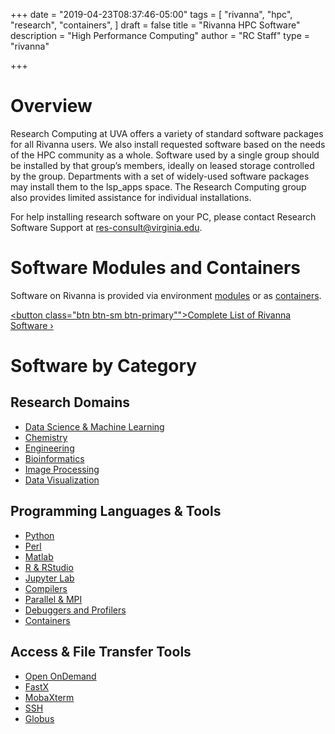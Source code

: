 +++
date = "2019-04-23T08:37:46-05:00"
tags = [
  "rivanna",
  "hpc",
  "research",
  "containers",
]
draft = false
title = "Rivanna HPC Software"
description = "High Performance Computing"
author = "RC Staff"
type = "rivanna"

+++

# Overview

Research Computing at UVA offers a variety of standard software packages for all Rivanna users. We also install requested software based on the needs of the HPC community as a whole. Software used by a single group should be installed by that group’s members, ideally on leased storage controlled by the group. Departments with a set of widely-used software packages may install them to the lsp_apps space. The Research Computing group also provides limited assistance for individual installations.

For help installing research software on your PC, please contact Research Software Support at <a href="mailto:res-consult@virginia.edu">res-consult@virginia.edu</a>.

# Software Modules and Containers

Software on Rivanna is provided via environment [modules](/userinfo/rivanna/software/modules) or as [containers](/userinfo/rivanna/software/containers).

<a href="/userinfo/rivanna/software/complete-list/"><button class="btn btn-sm btn-primary"">Complete List of Rivanna Software &rsaquo;</button></a>

# Software by Category

## Research Domains

* [Data Science & Machine Learning](/userinfo/rivanna/software/machine-learning)
* [Chemistry](/userinfo/rivanna/software/chemistry)
* [Engineering](/userinfo/rivanna/software/engineering)
* [Bioinformatics](/userinfo/rivanna/software/bioinformatics)
* [Image Processing](/userinfo/rivanna/software/imageprocessing)
* [Data Visualization](/userinfo/rivanna/software/visualization)

## Programming Languages & Tools

* [Python](/userinfo/rivanna/software/python)
* [Perl](/userinfo/rivanna/software/perl)
* [Matlab](/userinfo/rivanna/software/matlab)
* [R & RStudio](/userinfo/rivanna/software/R)
* [Jupyter Lab](//userinfo/rivanna/software/jupyterlab)
* [Compilers](/userinfo/rivanna/software/compilers)
* [Parallel & MPI](/userinfo/rivanna/software/mpi)
* [Debuggers and Profilers](/userinfo/rivanna/software/debuggers)
* [Containers](/userinfo/rivanna/software/containers)

## Access & File Transfer Tools

* [Open OnDemand](/userinfo/rivanna/access/openondemand)
* [FastX](/userinfo/rivanna/access/fastx)
* [MobaXterm](/userinfo/rivanna/access/mobaxterm)
* [SSH](/userinfo/rivanna/access/ssh)
* [Globus](/userinfo/rivanna/filetransfer/globus)
